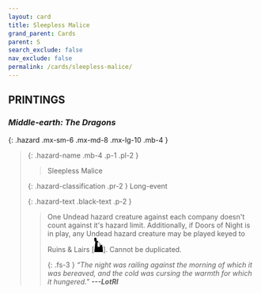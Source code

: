 ```yaml
---
layout: card
title: Sleepless Malice
grand_parent: Cards
parent: S
search_exclude: false
nav_exclude: false
permalink: /cards/sleepless-malice/
---
```


## PRINTINGS


### _Middle-earth: The Dragons_

{: .hazard .mx-sm-6 .mx-md-8 .mx-lg-10 .mb-4 }
> {: .hazard-name .mb-4 .p-1 .pl-2 }
> > <div class="hazard-mp"></div>
> > <div class="card-name">Sleepless Malice</div>
>
> {: .hazard-classification .pr-2 }
> Long-event
>
> {: .hazard-text .black-text .p-2 }
> > One Undead hazard creature against each company doesn't count against it's hazard limit. Additionally, if Doors of Night is in play, any Undead hazard creature may be played keyed to Ruins & Lairs \[![](/assets/images/ruinlair.svg)]. Cannot be duplicated. 
> > 
> > {: .fs-3 } 
> > _“The night was railing against the morning of which it was bereaved, and the cold was cursing the warmth for which it hungered."_ ***---&#65279;LotRI*** 
>
